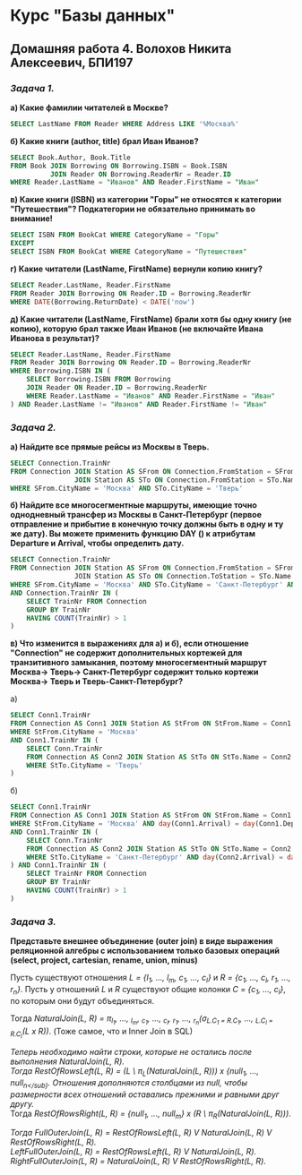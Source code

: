 # Курс "Базы данных"

## Домашняя работа 4. Волохов Никита Алексеевич, БПИ197

### **_Задача 1._**
**а) Какие фамилии читателей в Москве?**
```sql
SELECT LastName FROM Reader WHERE Address LIKE '%Москва%'
```
**б) Какие книги (author, title) брал Иван Иванов?**
```sql
SELECT Book.Author, Book.Title 
FROM Book JOIN Borrowing ON Borrowing.ISBN = Book.ISBN
          JOIN Reader ON Borrowing.ReaderNr = Reader.ID
WHERE Reader.LastName = "Иванов" AND Reader.FirstName = "Иван"
```
**в) Какие книги (ISBN) из категории "Горы" не относятся к категории "Путешествия"? Подкатегории не обязательно принимать во внимание!**
```sql
SELECT ISBN FROM BookCat WHERE CategoryName = "Горы"
EXCEPT
SELECT ISBN FROM BookCat WHERE CategoryName = "Путешествия"
```
**г) Какие читатели (LastName, FirstName) вернули копию книгу?**
```sql
SELECT Reader.LastName, Reader.FirstName 
FROM Reader JOIN Borrowing ON Reader.ID = Borrowing.ReaderNr
WHERE DATE(Borrowing.ReturnDate) < DATE('now')
```
**д) Какие читатели (LastName, FirstName) брали хотя бы одну книгу (не копию), которую брал также Иван Иванов (не включайте Ивана Иванова в результат)?**
```sql
SELECT Reader.LastName, Reader.FirstName 
FROM Reader JOIN Borrowing ON Reader.ID = Borrowing.ReaderNr
WHERE Borrowing.ISBN IN (
    SELECT Borrowing.ISBN FROM Borrowing
    JOIN Reader ON Reader.ID = Borrowing.ReaderNr
    WHERE Reader.LastName = "Иванов" AND Reader.FirstName = "Иван"
) AND Reader.LastName != "Иванов" AND Reader.FirstName != "Иван"
```

### **_Задача 2._** 
**a) Найдите все прямые рейсы из Москвы в Тверь.**
```sql
SELECT Connection.TrainNr 
FROM Connection JOIN Station AS SFrom ON Connection.FromStation = SFrom.Name
                JOIN Station AS STo ON Connection.FromStation = STo.Name
WHERE SFrom.CityName = 'Москва' AND STo.CityName = 'Тверь'
```
**б) Найдите все многосегментные маршруты, имеющие точно однодневный трансфер из Москвы в Санкт-Петербург (первое отправление и прибытие в конечную точку должны быть в одну и ту же дату). Вы можете применить функцию DAY () к атрибутам Departure и Arrival, чтобы определить дату.**
```sql
SELECT Connection.TrainNr
FROM Connection JOIN Station AS SFrom ON Connection.FromStation = SFrom.Name
                JOIN Station AS STo ON Connection.ToStation = STo.Name
WHERE SFrom.CityName = 'Москва' AND STo.CityName = 'Санкт-Петербург' AND DAY(Connection.Departure) = DAY(Connection.Arrival)
AND Connection.TrainNr IN (
    SELECT TrainNr FROM Connection
    GROUP BY TrainNr
    HAVING COUNT(TrainNr) > 1
)
```
**в) Что изменится в выражениях для а) и б), если отношение "Connection" не содержит дополнительных кортежей для транзитивного замыкания, поэтому многосегментный маршрут Москва-> Тверь-> Санкт-Петербург содержит только кортежи Москва-> Тверь и Тверь-Санкт-Петербург?**

a)
```sql
SELECT Conn1.TrainNr 
FROM Connection AS Conn1 JOIN Station AS StFrom ON StFrom.Name = Conn1.FromStation 
WHERE StFrom.CityName = 'Москва'
AND Conn1.TrainNr IN (
    SELECT Conn.TrainNr
    FROM Connection AS Conn2 JOIN Station AS StTo ON StTo.Name = Conn2.ToStation
    WHERE StTo.CityName = 'Тверь'
) 
```

б)
```sql
SELECT Conn1.TrainNr 
FROM Connection AS Conn1 JOIN Station AS StFrom ON StFrom.Name = Conn1.FromStation 
WHERE StFrom.CityName = 'Москва' AND day(Conn1.Arrival) = day(Conn1.Departure)
AND Conn1.TrainNr IN (
    SELECT Conn.TrainNr
    FROM Connection AS Conn2 JOIN Station AS StTo ON StTo.Name = Conn2.ToStation
    WHERE StTo.CityName = 'Санкт-Петербург' AND day(Conn2.Arrival) = day(Conn2.Departure)
) AND Conn1.TrainNr IN (
    SELECT TrainNr FROM Connection
    GROUP BY TrainNr
    HAVING COUNT(TrainNr) > 1
)
```

### **_Задача 3._**
**Представьте внешнее объединение (outer join) в виде выражения реляционной алгебры с использованием только базовых операций (select, project, cartesian, rename, union, minus)**

Пусть существуют отношения _L = {l<sub>1</sub>, ..., l<sub>m</sub>, c<sub>1</sub>, ..., c<sub>l</sub>}_ и _R = {c<sub>1</sub>, ..., c<sub>l</sub>, r<sub>1</sub>, ..., r<sub>n</sub>}_. Пусть у отношений _L_ и _R_ существуют общие колонки _C = {c<sub>1</sub>, ..., c<sub>l</sub>}_, по которым они будут объединяться.

Тогда _NaturalJoin(L, R) = π<sub>l<sub>1</sub></sub>, ..., <sub>l<sub>m</sub></sub>, <sub>c<sub>1</sub></sub>, ..., <sub>c<sub>l</sub></sub>, <sub>r<sub>1</sub></sub>, ..., <sub>r<sub>n</sub></sub>($\sigma$<sub>L.C<sub>1</sub> = R.C<sub>1</sub></sub>, ..., <sub>L.C<sub>l</sub> = R.C<sub>l</sub></sub>(L x R))_. (Тоже самое, что и Inner Join в SQL)

*Теперь необходимо найти строки, которые не остались после выполнения _NaturalJoin(L, R)_.*\
*Тогда _RestOfRowsLeft(L, R) = (L \ π<sub>L</sub>(NaturalJoin(L, R))) x {null<sub>1</sub>, ..., null<sub>n</sub}_. Отношения дополняются столбцами из null, чтобы размерности всех отношений оставались прежними и равными друг другу.*\
Тогда _RestOfRowsRight(L, R) = {null<sub>1</sub>, ..., null<sub>m</sub>} x (R \ π<sub>R</sub>(NaturalJoin(L, R)))_.

*Тогда _FullOuterJoin(L, R) = RestOfRowsLeft(L, R) V NaturalJoin(L, R) V RestOfRowsRight(L, R)_.*\
*_LeftFullOuterJoin(L, R) = RestOfRowsLeft(L, R) V NaturalJoin(L, R)_.*\
_RightFullOuterJoin(L, R) = NaturalJoin(L, R) V RestOfRowsRight(L, R)_.